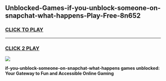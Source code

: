 
## Unblocked-Games-if-you-unblock-someone-on-snapchat-what-happens-Play-Free-8n652
<h3>
<a href="https://premium76.site?title=if-you-unblock-someone-on-snapchat-what-happens&ref=23A">CLICK TO PLAY</a></h3>
<hr>

<h3>
<a href="https://premium76.site?title=if-you-unblock-someone-on-snapchat-what-happens&ref=23A">CLICK 2 PLAY</a>
  
</h3>

<a href="https://premium76.site?title=if-you-unblock-someone-on-snapchat-what-happens&ref=23A"><img src="https://clearcache.store/games.png"></a>


**if-you-unblock-someone-on-snapchat-what-happens games unblocked: Your Gateway to Fun and Accessible Online Gaming**
